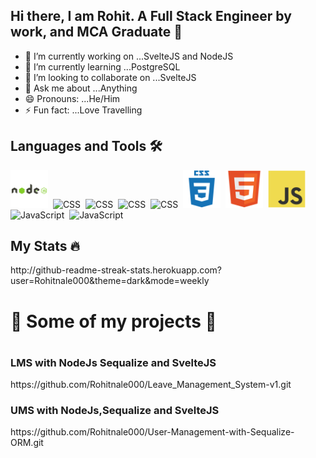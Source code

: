 
<h2>Hi there, I am Rohit. A Full Stack Engineer by work, and MCA Graduate 👋 </h2>

- 🔭 I’m currently working on ...SvelteJS and NodeJS
- 🌱 I’m currently learning ...PostgreSQL
- 👯 I’m looking to collaborate on ...SvelteJS
- 💬 Ask me about ...Anything
- 😄 Pronouns: ...He/Him
- ⚡ Fun fact: ...Love Travelling

<h2>Languages and Tools 🛠️</h2>
<div>
 <img src="https://github.com/devicons/devicon/blob/master/icons/nodejs/nodejs-original-wordmark.svg" title="NodeJS" alt="NodeJS" width="60" height="60"/>&nbsp;
<img src="https://cdn.jsdelivr.net/gh/devicons/devicon/icons/express/express-original.svg" title="ExpressJS" alt="CSS" width="60 height="60"/>&nbsp;
 <img src="https://cdn.jsdelivr.net/gh/devicons/devicon/icons/svelte/svelte-original-wordmark.svg" title="SvelteJS" alt="CSS" width="60 height="60"/>&nbsp;
  <img src="https://cdn.jsdelivr.net/gh/devicons/devicon/icons/postgresql/postgresql-original-wordmark.svg" title="PostgreSQL" alt="CSS" width="60 height="60"/>&nbsp;
  <img src="https://cdn.jsdelivr.net/gh/devicons/devicon/icons/sequelize/sequelize-original-wordmark.svg" title="Sequelize" alt="CSS" width="60 height="60"/>&nbsp;     
  <img src="https://github.com/devicons/devicon/blob/master/icons/css3/css3-plain-wordmark.svg"  title="CSS3" alt="CSS" width="60" height="60"/>&nbsp;
  <img src="https://github.com/devicons/devicon/blob/master/icons/html5/html5-original.svg" title="HTML5" alt="HTML" width="60" height="60"/>&nbsp;
  <img src="https://github.com/devicons/devicon/blob/master/icons/javascript/javascript-original.svg" title="JavaScript" alt="JavaScript" width="60" height="60"/>&nbsp;
  <img src="https://cdn.jsdelivr.net/gh/devicons/devicon/icons/bootstrap/bootstrap-plain-wordmark.svg" title="JavaScript" alt="JavaScript" width="60" height="60"/>&nbsp;
<img src="https://cdn.jsdelivr.net/gh/devicons/devicon/icons/tailwindcss/tailwindcss-original-wordmark.svg"  title="JavaScript" alt="JavaScript" width="60" height="60"/>&nbsp; 
</div>
<h2>My Stats 🔥</h2>
http://github-readme-streak-stats.herokuapp.com?user=Rohitnale000&theme=dark&mode=weekly
<h1>🚀 Some of my projects 🚀 <h1>
 <h3>LMS with NodeJs Sequalize and SvelteJS </h3>
 https://github.com/Rohitnale000/Leave_Management_System-v1.git
 <h3>UMS with NodeJs,Sequalize and SvelteJS </h3>
 https://github.com/Rohitnale000/User-Management-with-Sequalize-ORM.git
